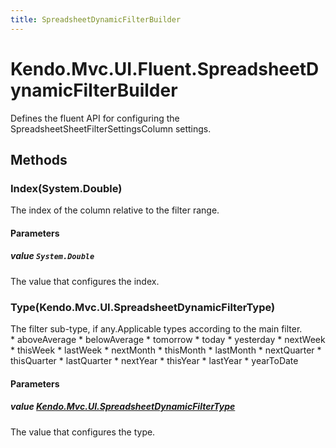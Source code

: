 ```yaml
---
title: SpreadsheetDynamicFilterBuilder
---
```


# Kendo.Mvc.UI.Fluent.SpreadsheetDynamicFilterBuilder
Defines the fluent API for configuring the SpreadsheetSheetFilterSettingsColumn settings.




## Methods


### Index(System.Double)
The index of the column relative to the filter range.


#### Parameters

##### value `System.Double`
The value that configures the index.





### Type(Kendo.Mvc.UI.SpreadsheetDynamicFilterType)
The filter sub-type, if any.Applicable types according to the main filter.		
                * aboveAverage
                * belowAverage
                * tomorrow
                * today
                * yesterday
                * nextWeek
                * thisWeek
                * lastWeek
                * nextMonth
                * thisMonth
                * lastMonth
                * nextQuarter
                * thisQuarter
                * lastQuarter
                * nextYear
                * thisYear
                * lastYear
                * yearToDate


#### Parameters

##### value [Kendo.Mvc.UI.SpreadsheetDynamicFilterType](/api/aspnet-mvc/Kendo.Mvc.UI/SpreadsheetDynamicFilterType)
The value that configures the type.






